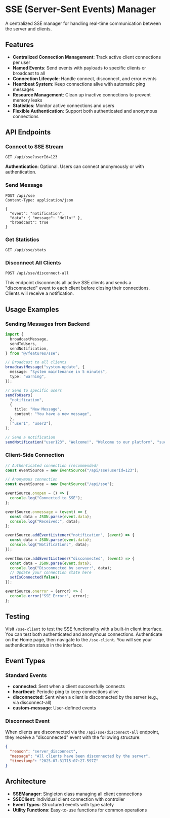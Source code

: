 # SSE (Server-Sent Events) Manager

A centralized SSE manager for handling real-time communication between the server and clients.

## Features

- **Centralized Connection Management**: Track active client connections per user
- **Named Events**: Send events with payloads to specific clients or broadcast to all
- **Connection Lifecycle**: Handle connect, disconnect, and error events
- **Heartbeat System**: Keep connections alive with automatic ping messages
- **Resource Management**: Clean up inactive connections to prevent memory leaks
- **Statistics**: Monitor active connections and users
- **Flexible Authentication**: Support both authenticated and anonymous connections

## API Endpoints

### Connect to SSE Stream

```
GET /api/sse?userId=123
```

**Authentication**: Optional. Users can connect anonymously or with authentication.

### Send Message

```
POST /api/sse
Content-Type: application/json

{
  "event": "notification",
  "data": { "message": "Hello!" },
  "broadcast": true
}
```

### Get Statistics

```
GET /api/sse/stats
```

### Disconnect All Clients

```
POST /api/sse/disconnect-all
```

This endpoint disconnects all active SSE clients and sends a "disconnected" event to each client before closing their connections. Clients will receive a notification.

## Usage Examples

### Sending Messages from Backend

```typescript
import {
  broadcastMessage,
  sendToUsers,
  sendNotification,
} from "@/features/sse";

// Broadcast to all clients
broadcastMessage("system-update", {
  message: "System maintenance in 5 minutes",
  type: "warning",
});

// Send to specific users
sendToUsers(
  "notification",
  {
    title: "New Message",
    content: "You have a new message",
  },
  ["user1", "user2"],
);

// Send a notification
sendNotification("user123", "Welcome!", "Welcome to our platform", "success");
```

### Client-Side Connection

```typescript
// Authenticated connection (recommended)
const eventSource = new EventSource("/api/sse?userId=123");

// Anonymous connection
const eventSource = new EventSource("/api/sse");

eventSource.onopen = () => {
  console.log("Connected to SSE");
};

eventSource.onmessage = (event) => {
  const data = JSON.parse(event.data);
  console.log("Received:", data);
};

eventSource.addEventListener("notification", (event) => {
  const data = JSON.parse(event.data);
  console.log("Notification:", data);
});

eventSource.addEventListener("disconnected", (event) => {
  const data = JSON.parse(event.data);
  console.log("Disconnected by server:", data);
  // Update your connection state here
  setIsConnected(false);
});

eventSource.onerror = (error) => {
  console.error("SSE Error:", error);
};
```

## Testing

Visit `/sse-client` to test the SSE functionality with a built-in client interface. You can test both authenticated and anonymous connections. Authenticate on the Home page, then navigate to the `/sse-client`. You will see your authentication status in the interface.

## Event Types

### Standard Events

- **connected**: Sent when a client successfully connects
- **heartbeat**: Periodic ping to keep connections alive
- **disconnected**: Sent when a client is disconnected by the server (e.g., via disconnect-all)
- **custom-message**: User-defined events

### Disconnect Event

When clients are disconnected via the `/api/sse/disconnect-all` endpoint, they receive a "disconnected" event with the following structure:

```json
{
  "reason": "server_disconnect",
  "message": "All clients have been disconnected by the server",
  "timestamp": "2025-07-31T15:07:27.597Z"
}
```

## Architecture

- **SSEManager**: Singleton class managing all client connections
- **SSEClient**: Individual client connection with controller
- **Event Types**: Structured events with type safety
- **Utility Functions**: Easy-to-use functions for common operations
